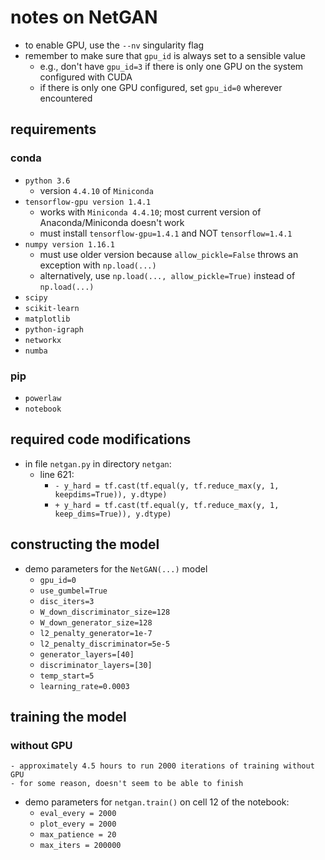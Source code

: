#   notes on NetGAN
- to enable GPU, use the `--nv` singularity flag
- remember to make sure that `gpu_id` is always set to a sensible value
    - e.g., don't have `gpu_id=3` if there is only one GPU on the system configured with CUDA
    - if there is only one GPU configured, set `gpu_id=0` wherever encountered

##  requirements
### conda
- `python 3.6`
    - version `4.4.10` of `Miniconda`
- `tensorflow-gpu version 1.4.1`
    - works with `Miniconda 4.4.10`; most current version of Anaconda/Miniconda doesn't work
    - must install `tensorflow-gpu=1.4.1` and NOT `tensorflow=1.4.1`
- `numpy version 1.16.1`
    - must use older version because `allow_pickle=False` throws an exception with `np.load(...)`
    - alternatively, use `np.load(..., allow_pickle=True)` instead of `np.load(...)`
- `scipy`
- `scikit-learn`
- `matplotlib`
- `python-igraph`
- `networkx`
- `numba`
### pip
- `powerlaw`
- `notebook`

## required code modifications
- in file `netgan.py` in directory `netgan`:
    - line 621: 
        - `- y_hard = tf.cast(tf.equal(y, tf.reduce_max(y, 1, keepdims=True)), y.dtype)`
        + `+ y_hard = tf.cast(tf.equal(y, tf.reduce_max(y, 1, keep_dims=True)), y.dtype)`

## constructing the model
- demo parameters for the `NetGAN(...)` model
    - `gpu_id=0`
    - `use_gumbel=True`
    - `disc_iters=3`
    - `W_down_discriminator_size=128`
    - `W_down_generator_size=128`
    - `l2_penalty_generator=1e-7`
    - `l2_penalty_discriminator=5e-5`
    - `generator_layers=[40]`
    - `discriminator_layers=[30]`
    - `temp_start=5`
    - `learning_rate=0.0003`

##  training the model
### without GPU
    - approximately 4.5 hours to run 2000 iterations of training without GPU
    - for some reason, doesn't seem to be able to finish
- demo parameters for `netgan.train()` on cell 12 of the notebook:
    - `eval_every = 2000`
    - `plot_every = 2000`
    - `max_patience = 20`
    - `max_iters = 200000`
